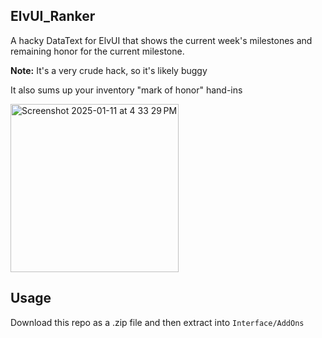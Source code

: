 ## ElvUI_Ranker

A hacky DataText for ElvUI that shows the current week's milestones and remaining honor for the current milestone.

**Note:** It's a very crude hack, so it's likely buggy

It also sums up your inventory "mark of honor" hand-ins

<img width="269" alt="Screenshot 2025-01-11 at 4 33 29 PM" src="https://github.com/user-attachments/assets/c0ba1d2f-8b26-4180-a8bc-0eee505e0799" />

## Usage
Download this repo as a .zip file and then extract into `Interface/AddOns`
